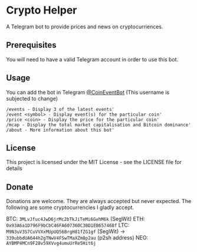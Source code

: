 # Crypto Helper
A Telegram bot to provide prices and news on cryptocurriences.

## Prerequisites
You will need to have a valid Telegram account in order to use this bot.

## Usage
You can add the bot in Telegram [@CoinEventBot](https://t.me/CoinEventBot) (This username is subjected to change)

```
/events - Display 3 of the latest events'
/event <symbol> - Display event(s) for the particular coin'
/price <coin> - Display the price for the particular coin'
/mcap - Display the total market capitalisation and Bitcoin dominance'
/about - More information about this bot'
```

## License
This project is licensed under the MIT License - see the LICENSE file for details

## Donate
Donations are welcome. They are always accepted but never expected. The following are some cryptocurrencies I gladly accept.

BTC: `3MLvJfuc4JwD6jrMc2bTkJiTeMi6GvhM6k` (SegWit)
ETH: `0x93A6a1D796F9bCbC46FA607360C3BD1EB657468f`
LTC: `M9N3uV3S7CuVVXxMUpUQ56BrgH81fZG1gf` (SegWit) -> `339ubbdUA644h2gTNwV4FSwTMaXZm8p2au` (p2sh address)
NEO: `AYBMP4MCn9F28v59XVvg4umuUrRe5Hit6j`